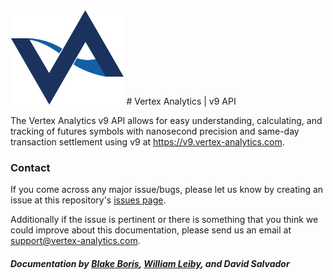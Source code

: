 <img src="manual/asset/vertex-logo-web-dark.png" alt="logo" width="36%"/>
# Vertex Analytics | v9 API

The Vertex Analytics v9 API allows for easy understanding, calculating, and tracking of futures symbols with nanosecond precision and same-day transaction settlement using v9 at https://v9.vertex-analytics.com.

### Contact

If you come across any major issue/bugs, please let us know by creating an issue at this repository's [issues page](https://github.com/vertex-analytics/docs/issues).

Additionally if the issue is pertinent or there is something that you think we could improve about this documentation, please send us an email at [support@vertex-analytics.com](mailto:support@vertex-analytics.com).

##### Documentation by [Blake Boris](https://blakeboris.com), [William Leiby](https://williamleiby.com), and David Salvador
